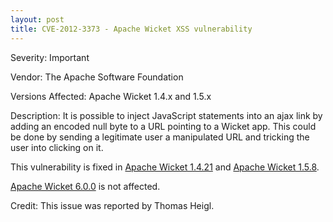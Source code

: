 ```yaml
---
layout: post
title: CVE-2012-3373 - Apache Wicket XSS vulnerability
---
```


Severity: Important

Vendor:
The Apache Software Foundation

Versions Affected:
Apache Wicket 1.4.x and 1.5.x

Description:
It is possible to inject JavaScript statements into an ajax link by adding an
encoded null byte to a URL pointing to a Wicket app. This could be done by sending a
legitimate user a manipulated URL and tricking the user into clicking on it.

This vulnerability is fixed in 
[Apache Wicket 1.4.21](https://wicket.apache.org/news/2012/09/05/wicket-1.4.21-released.html) and
[Apache Wicket 1.5.8](https://wicket.apache.org/news/2012/08/24/wicket-1.5.8-released.html).

[Apache Wicket 6.0.0](https://wicket.apache.org/news/2012/09/05/wicket-6.0.0-released.html) is not affected.


Credit:
This issue was reported by Thomas Heigl.
